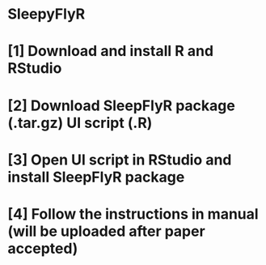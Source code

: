 # SleepyFlyR
# [1] Download and install R and RStudio
# [2] Download SleepFlyR package (.tar.gz) UI script (.R)
# [3] Open UI script in RStudio and install SleepFlyR package
# [4] Follow the instructions in manual (will be uploaded after paper accepted)
